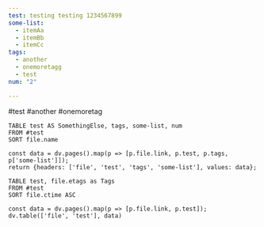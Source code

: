 ```yaml
---
test: testing testing 1234567899
some-list:
  - itemAa
  - itemBb
  - itemCc
tags:
  - another
  - onemoretagg
  - test
num: "2"

---
```

 #test #another #onemoretag


```data-edit
TABLE test AS SomethingElse, tags, some-list, num
FROM #test
SORT file.name
```

```data-edit
const data = dv.pages().map(p => [p.file.link, p.test, p.tags, p['some-list']]);
return {headers: ['file', 'test', 'tags', 'some-list'], values: data};
```


```dataview
TABLE test, file.etags as Tags
FROM #test
SORT file.ctime ASC
```

```dataviewjs
const data = dv.pages().map(p => [p.file.link, p.test]);
dv.table(['file', 'test'], data)
```
